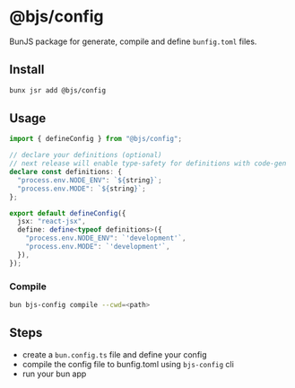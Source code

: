 # @bjs/config

BunJS package for generate, compile and define `bunfig.toml` files.

## Install

```bash
bunx jsr add @bjs/config
```

## Usage

```ts
import { defineConfig } from "@bjs/config";

// declare your definitions (optional)
// next release will enable type-safety for definitions with code-gen
declare const definitions: {
  "process.env.NODE_ENV": `${string}`;
  "process.env.MODE": `${string}`;
};

export default defineConfig({
  jsx: "react-jsx",
  define: define<typeof definitions>({
    "process.env.NODE_ENV": `'development'`,
    "process.env.MODE": `'development'`,
  }),
});
```

### Compile

```bash
bun bjs-config compile --cwd=<path>
```

## Steps

- create a `bun.config.ts` file and define your config
- compile the config file to bunfig.toml using `bjs-config` cli
- run your bun app

